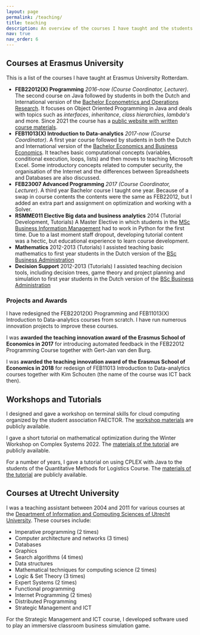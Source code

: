 ```yaml
---
layout: page
permalink: /teaching/
title: teaching
description: An overview of the courses I have taught and the students I have supervised
nav: true
nav_order: 6
---
```


## Courses at Erasmus University

This is a list of the courses I have taught at Erasmus University Rotterdam.

* **FEB22012(X) Programming** *2016-now (Course Coordinator, Lecturer)*. The second course on Java followed by students in both the Dutch and International version of the [Bachelor Econometrics and Operations Research](https://www.eur.nl/en/ese/bachelor/international-bachelor-econometrics-and-operations-research). It focuses on Object Oriented Programming in Java and deals with topics such as *interfaces*, *inheritance*, *class hierarchies*, *lambda's* and more. Since 2021 the course has a [public website with written course materials](https://feb22012.ese.eur.nl).
* **FEB11013(X) Introduction to Data-analytics** *2017-now (Course Coordinator)*. A first year course followed by students in both the Dutch and International version of the [Bachelor Economics and Business Economics](https://www.eur.nl/en/ese/bachelor/international-bachelor-economics-and-business-economics). It teaches basic computational concepts (variables, conditional execution, loops, lists) and then moves to teaching Microsoft Excel. Some introductory concepts related to computer security, the organisation of the Internet and the differences between Spreadsheets and Databases are also discussed.
* **FEB23007 Advanced Programming** *2017 (Course Coordinator, Lecturer)*. A third year Bachelor course I taught one year. Because of a swap in course contents the contents were the same as FEB22012, but I added an extra part and assignment on optimization and working with a Solver.
* **RSMME011 Elective Big data and business analytics** 2014 (Tutorial Development, Tutorials) A Master Elective in which students in the [MSc Business Information Management](https://www.rsm.nl/education/master/msc-programmes/msc-business-information-management/) had to work in Python for the first time. Due to a last moment staff dropout, developing tutorial content was a hectic, but educational experience to learn course development.
* **Mathematics** 2012-2013 (Tutorials) I assisted teaching basic mathematics to first year students in the Dutch version of the [BSc Business Administration](https://www.rsm.nl/education/bachelor/bsc-bedrijfskunde-business-administration-ba/)
* **Decision Support** 2012-2013 (Tutorials) I assisted teaching decision tools, including decision trees, game theory and project planning and simulation to first year students in the Dutch version of the [BSc Business Administration](https://www.rsm.nl/education/bachelor/bsc-bedrijfskunde-business-administration-ba/)

### Projects and Awards

I have redesigned the FEB22012(X) Programming and FEB11013(X) Introduction to Data-analytics courses from scratch. I have run numerous innovation projects to improve these courses.

I was **awarded the teaching innovation award of the Erasmus School of Economics in 2017** for introducing automated feedback in the FEB22012 Programming Course together with Gert-Jan van den Burg.

I was **awarded the teaching innovation award of the Erasmus School of Economics in 2018** for redesign of FEB11013 Introduction to Data-analytics courses together with Kim Schouten (the name of the course was ICT back then).

## Workshops and Tutorials

I designed and gave a workshop on terminal skills for cloud computing organized by the student association FAECTOR. The [workshop materials](https://pcbouman-eur.github.io/workshop-getting-started-cloud/) are publicly available.

I gave a short tutorial on mathematical optimization during the Winter Workshop on Complex Systems 2022. The [materials of the tutorial](https://github.com/pcbouman-eur/wwcs2022-mathprog-tutorial) are publicly available.

For a number of years, I gave a tutorial on using CPLEX with Java to the students of the Quantitative Methods for Logistics Course. The [materials of the tutorial](https://pcbouman-eur.github.io/JavaCplexExample/) are publicly available.

## Courses at Utrecht University

I was a teaching assistant between 2004 and 2011 for various courses at the [Department of Information and Computing Sciences of Utrecht University](https://www.uu.nl/en/organisation/department-of-information-and-computing-sciences).
These courses include:

* Imperative programming (2 times)
* Computer architecture and networks (3 times)
* Databases
* Graphics
* Search algorithms (4 times)
* Data structures
* Mathematical techniques for computing science (2 times)
* Logic & Set Theory (3 times)
* Expert Systems (2 times)
* Functional programming
* Internet Programming (2 times)
* Distributed Programming
* Strategic Management and ICT

For the Strategic Management and ICT course, I developed software used to play an immersive classroom business simulation game.

